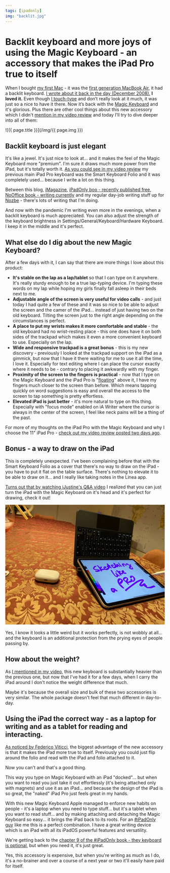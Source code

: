 ```yaml
---
tags: [ipadonly]
img: "backlit.jpg"
---
```


# Backlit keyboard and more joys of using the Magic Keyboard - an accessory that makes the iPad Pro true to itself

When I bought [my first Mac](https://sliwinski.com/my-simple-email-setup-with-imap/) - it was the [first generation MacBook Air](https://sliwinski.com/my-first-mac/), it had a backlit keyboard. [I wrote about it back in the day (December 2008).](https://sliwinski.com/macbook-air-rocks-5-things-pc-notebook-manufa/) **I loved it.** Even though [I touch-type](https://sliwinski.com/touch-typing-is-important-productive-show-38) and don’t really look at it much, it was just so a nice to have it there. Now it’s back with the [Magic Keyboard](https://sliwinski.com/magic) and it's glorious. Plus there are other cool things about this new accessory which I didn't [mention in my video review](https://sliwinski.com/magic) and today I'll try to dive deeper into all of them:

<!--More-->

![{{ page.title }}](/img/{{ page.img }})

## Backlit keyboard is just elegant

It's like a jewel. It's just nice to look at... and it makes the feel of the Magic Keyboard more "premium". I'm sure it draws much more power from the iPad, but it's totally worth it. [As you could see in my video review](https://sliwinski.com/magic) my previous main iPad Pro keyboard was the Smart Keyboard Folio and it was completely used... because I write a lot on this thing. 

Between this blog, [iMagazine](/tag/imagazine), [iPadOnly boo - recently published free](https://ipadonly.com), [NoOffice book - writing currently](https://nooffice.org) and my regular day-job writing stuff up for [Nozbe][n] - there's lots of writing that I'm doing.

And now with the pandemic I'm writing even more in the evenings, when a backlit keyboard is much appreciated. You can also adjust the strength of the keyboard brightness in Settings/General/Keyboard/Hardware Keyboard. I keep it in the middle and it's perfect.

## What else do I dig about the new Magic Keyboard?

After a few days with it, I can say that there are more things I love about this product:

* **It's stable on the lap as a lap/tablet** so that I can type on it anywhere. It's really sturdy enough to be a true lap-typing device. I'm typing these words on my lap while hoping my girls finally fall asleep in their beds next to me.
* **Adjustable angle of the screen is very useful for video calls** - and just today I had quite a few of these and it was so nice to be able to adjust the screen and the camer of the iPad... instead of just having two on the old keyboard. Tilting the screen just to the right angle depending on the circumstances is perfect.
* **A place to put my wrists makes it more comfortable and stable** - the old keyboard had no wrist-resting place - this one does have it on both sides of the trackpad which makes it even a more convenient keyboard to use. Especially on the lap.
* **Wide and responsive trackpad is a great bonus** - this is my new discovery - previously I looked at the trackpad support on the iPad as a gimmick, but now that I have it there waiting for me to use it all the time, I love it. Especially for text editing where I can place the cursor exactly where it needs to be - contrary to placing it awkwardly with my finger.
* **Proximity of the screen to the fingers is practical** - now that I type on the Magic Keyboard and the iPad Pro is "[floating](https://www.youtube.com/watch?v=nnZeDt2c8Yo)" above it, I have my fingers much closer to the screen than before. Which means tapping quickly on word suggestions is easy and overall the access to the screen to tap something is pretty effortless.
* **Elevated iPad is just better** - it's more natural to type on this thing. Especially with "focus mode" enabled on iA Writer where the cursor is always in the center of the screen, I feel like neck pains will be a thing of the past.

For more of my thoughts on the iPad Pro with the Magic Keyboard and why I choose the 11" iPad Pro - [check out my video review posted two days ago](https://sliwinski.com/magic).

## Bonus - a way to draw on the iPad

This is completely unexpected. I've been complaining before that with the Smart Keyboard Folio as a cover that there's no way to draw on the iPad - you have to put it flat on the table surface. There's nothing to elevate it to be able to draw on it... and I really like taking notes in the Linea app.

[Turns out that by watching iJustine's Q&A video](https://www.youtube.com/watch?v=WsT4lfL0ud4) I realized that you can just turn the iPad with the Magic Keyboard on it's head and it's perfect for drawing, check it out!

![Backlit keyboard and more joys of using the Magic Keyboard - an accessory that makes the iPad Pro true to itself 2](/img/backlit-2.jpg)

Yes, I know it looks a little weird but it works perfectly, is not wobbly at all... and the keyboard is an additional protection from the prying eyes of people passing by.

## How about the weight?

As [I mentioned in my video](https://sliwinski.com/magic), this new keyboard is substantially heavier than the previous one, but now that I've had it for a few days, when I carry the iPad around I don't notice the weight difference that much.

Maybe it's because the overall size and bulk of these two accessories is very similar. The whole package doesn't feel that much different in day-to-day.

## Using the iPad the correct way - as a laptop for writing and as a tablet for reading and interacting.

[As noticed by Federico Viticci](https://www.macstories.net/stories/magic-keyboard-for-ipad-pro-a-new-breed-of-laptop/), the biggest advantage of the new accessory is that it makes the iPad more true to itself. Previously you could just flip around the folio and read with the iPad and folio attached to it.

Now you can't and that's a good thing.

This way you type on Magic Keyboard with an iPad "docked"... but when you want to read you just take it out effortlessly (it's being attached only with magnets) and use it as an iPad... and because the design of the iPad is so great, the "naked" iPad Pro just feels great in my hands.

With this new Magic Keyboard Apple managed to enforce new habits on people - it's a laptop when you need to type stuff... but it's a tablet when you want to read stuff... and by making attaching and detaching the Magic Keyboard so easy... it brings the iPad back to its roots. For an [#iPadOnly guy](/tag/ipadonly) like me this is a perfect combination. I have a great writing device which is an iPad with all its iPadOS powerful features and versatility.

We're getting back to the [chapter 9 of the #iPadOnly book - they keyboard is optional](https://ipadonly.com/book/keyboard/), but when you need it, it's just great.

Yes, this accessory is expensive, but when you're writing as much as I do, it's a no-brainer and over a course of a next year or two it'll easily have paid for itself.

[n]: https://nozbe.com/
[p]: https://thepodcast.fm/